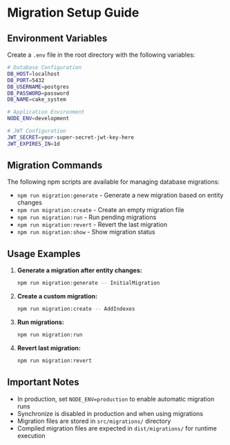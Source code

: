 # Migration Setup Guide

## Environment Variables

Create a `.env` file in the root directory with the following variables:

```bash
# Database Configuration
DB_HOST=localhost
DB_PORT=5432
DB_USERNAME=postgres
DB_PASSWORD=password
DB_NAME=cake_system

# Application Environment
NODE_ENV=development

# JWT Configuration
JWT_SECRET=your-super-secret-jwt-key-here
JWT_EXPIRES_IN=1d
```

## Migration Commands

The following npm scripts are available for managing database migrations:

- `npm run migration:generate` - Generate a new migration based on entity changes
- `npm run migration:create` - Create an empty migration file
- `npm run migration:run` - Run pending migrations
- `npm run migration:revert` - Revert the last migration
- `npm run migration:show` - Show migration status

## Usage Examples

1. **Generate a migration after entity changes:**
   ```bash
   npm run migration:generate -- InitialMigration
   ```

2. **Create a custom migration:**
   ```bash
   npm run migration:create -- AddIndexes
   ```

3. **Run migrations:**
   ```bash
   npm run migration:run
   ```

4. **Revert last migration:**
   ```bash
   npm run migration:revert
   ```

## Important Notes

- In production, set `NODE_ENV=production` to enable automatic migration runs
- Synchronize is disabled in production and when using migrations
- Migration files are stored in `src/migrations/` directory
- Compiled migration files are expected in `dist/migrations/` for runtime execution
